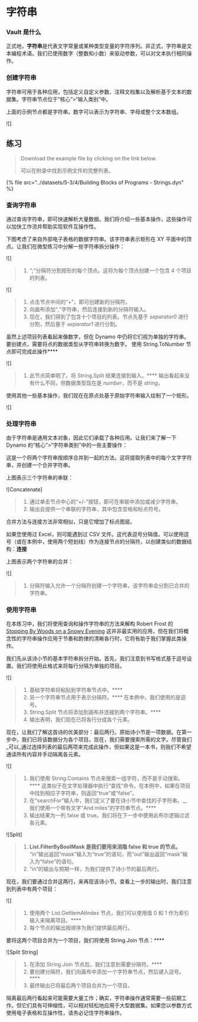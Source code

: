 # 字符串

### Vault 是什么

正式地，**字符串**是代表文字常量或某种类型变量的字符序列。非正式，字符串是文本编程术语。我们已使用数字（整数和小数）来驱动参数，可以对文本执行相同操作。

### 创建字符串

字符串可用于各种应用，包括定义自定义参数、注释文档集以及解析基于文本的数据集。字符串节点位于“核心”>“输入类别”中。

上面的示例节点都是字符串。数字可以表示为字符串、字母或整个文本数组。

![]

## 练习

> Download the example file by clicking on the link below.
>
> 可以在附录中找到示例文件的完整列表。

{% file src="../datasets/5-3/4/Building Blocks of Programs - Strings.dyn" %}

### 查询字符串

通过查询字符串，即可快速解析大量数据。我们将介绍一些基本操作，这些操作可以加快工作流并帮助实现软件互操作性。

下图考虑了来自外部电子表格的数据字符串。该字符串表示矩形在 XY 平面中的顶点。让我们在微型练习中分解一些字符串拆分操作：

![]

> 1. “;”分隔符分割矩形的每个顶点。这将为每个顶点创建一个包含 4 个项目的列表。

![]

> 1. 点击节点中间的“_+_”，即可创建新的分隔符。
> 2. 向画布添加“_,_”字符串，然后连接到新的分隔符输入。
> 3. 现在，我们得到了包含十个项目的列表。节点先基于 _separator0_ 进行分割，然后基于 _separator1_ 进行分割。

虽然上述项目列表看起来像数字，但在 Dynamo 中仍将它们视为单独的字符串。要创建点，需要将点的数据类型从字符串转换为数字。 使用 String.ToNumber 节点即可完成此操作****

![]

> 1. 此节点简单明了。将 String.Split 结果连接到输入。**** 输出看起来没有什么不同，但数据类型现在是 _number_，而不是 _string_。

使用其他一些基本操作，我们现在在原点处基于原始字符串输入绘制了一个矩形。

![]

### 处理字符串

由于字符串是通用文本对象，因此它们承载了各种应用。让我们来了解一下 Dynamo 的“核心”>“字符串类别”中的一些主要操作：

这是一个将两个字符串按顺序合并到一起的方法。这将提取列表中的每个文字字符串，并创建一个合并字符串。

上图表示三个字符串的串联：

![Concatenate]

> 1. 通过单击节点中心的“+/-”按钮，即可在串联中添加或减少字符串。
> 2. 输出会提供一个串联的字符串，其中包含空格和标点符号。

合并方法与连接方法非常相似，只是它增加了标点图层。

如果您使用过 Excel，则可能遇到过 CSV 文件。这代表逗号分隔值。可以使用逗号（或在本例中，使用两个短划线）作为连接节点的分隔符，以创建类似的数据结构：**连接**

上图表示两个字符串的合并：

![]

> 1. 分隔符输入允许一个分隔符创建一个字符串，该字符串会分割已合并的字符串。

### 使用字符串

在本练习中，我们将使用查询和操作字符串的方法来解构 Robert Frost 的 [Stopping By Woods on a Snowy Evening]( 诗的最后一小节。) 这并非最实用的应用，但在我们将概念性的字符串操作应用于节奏和韵律的清晰各行时，它将有助于我们掌握此类操作。

我们先从该诗小节的基本字符串拆分开始。首先，我们注意到书写格式基于逗号设置。我们将使用此格式来将每行分隔为单独的项目。

![]

> 1. 基础字符串将粘贴到字符串节点中。****
> 2. 另一个字符串节点用于表示分隔符。**** 在本例中，我们使用的是逗号。
> 3. String.Split 节点将添加到画布并连接到两个字符串。****
> 4. 输出表明，我们现在已将各行分成各个元素。

现在，让我们了解这首诗的优美部分：最后两行。原始诗小节是一项数据。在第一步中，我们已将该数据分为各个项目。现在，我们需要搜索所需的文字。尽管我们_可以_通过选择列表的最后两项来完成此操作，但如果这是一本书，则我们不希望通读所有内容并手动隔离各元素。

![]

> 1. 我们使用 String.Contains 节点来搜索一组字符，而不是手动搜索。**** 这类似于在文字处理器中执行“查找”命令。在本例中，如果在项目中找到相应子字符串，则返回“true”或“false”。
> 2. 在“searchFor”输入中，我们定义了要在诗小节中查找的子字符串。__ 我们使用一个带有文字“And miles”的字符串节点。****
> 3. 输出结果为一列 false 或 true。我们将在下一步中使用此布尔逻辑过滤各元素。

![Split]

> 1. **List.FilterByBoolMask 是我们要用来消隐 false 和 true 的节点。** “in”输出返回“mask”输入为“true”的语句，而“out”输出返回“mask”输入为“false”的语句。
> 2. “in”的输出与预期一样，为我们提供了诗小节的最后两行。

现在，我们要通过合并这两行，来再现该诗小节。查看上一步的输出时，我们注意到列表中有两个项目：

![]

> 1. 使用两个 List.GetItemAtIndex 节点，我们可以使用值 0 和 1 作为索引输入来隔离项目。****
> 2. 每个节点的输出按顺序为我们提供最后两行。

要将这两个项目合并为一个项目，我们将使用 String.Join 节点：****

![Split String]

> 1. 在添加 String.Join 节点后，我们注意到需要分隔符。****
> 2. 要创建分隔符，我们向画布中添加一个字符串节点，然后键入逗号。****
> 3. 最终输出已将最后两个项目合并为一个项目。

隔离最后两行看起来可能需要大量工作；确实，字符串操作通常需要一些前期工作。但它们具有可伸缩性，可以相对轻松地应用于大型数据集。如果您以参数方式使用电子表格和互操作性，请务必记住字符串操作。
